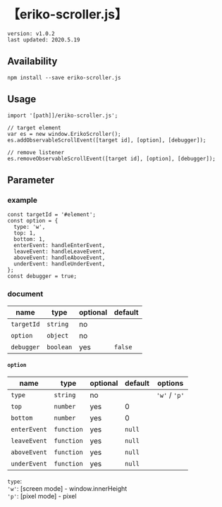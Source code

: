 # 【eriko-scroller.js】

```text=
version: v1.0.2
last updated: 2020.5.19
```

## Availability

```shell=
npm install --save eriko-scroller.js
```

## Usage

```javascript=
import '[path]]/eriko-scroller.js';

// target element
var es = new window.ErikoScroller();
es.addObservableScrollEvent([target id], [option], [debugger]);

// remove listener
es.removeObservableScrollEvent([target id], [option], [debugger]);
```

## Parameter

### example

```javascript=
const targetId = '#element';
const option = {
  type: 'w',
  top: 1,
  bottom: 1,
  enterEvent: handleEnterEvent,
  leaveEvent: handleLeaveEvent,
  aboveEvent: handleAboveEvent,
  underEvent: handleUnderEvent,
};
const debugger = true;
```

### document

name | type | optional | default
--- | --- | --- | ---
`targetId` | `string` | no |
`option` | `object` | no |
`debugger` | `boolean` | yes | `false`

#### `option`

name | type | optional | default | options
--- | --- | --- | --- | ---
`type` | `string` | no | | `'w'` / `'p'`
`top` | `number` | yes | 0
`bottom` | `number` | yes | 0
`enterEvent` | `function` | yes | `null`
`leaveEvent` | `function` | yes | `null`
`aboveEvent` | `function` | yes | `null`
`underEvent` | `function` | yes | `null`

`type`:  
`'w'`: [screen mode] - window.innerHeight  
`'p'`: [pixel mode] - pixel  
